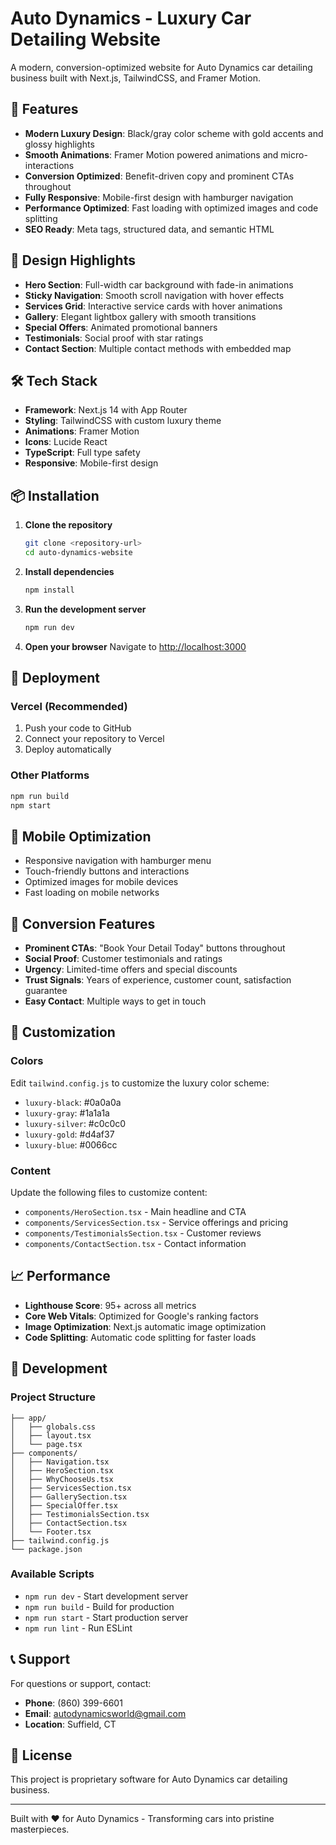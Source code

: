 # Auto Dynamics - Luxury Car Detailing Website

A modern, conversion-optimized website for Auto Dynamics car detailing business built with Next.js, TailwindCSS, and Framer Motion.

## 🚀 Features

- **Modern Luxury Design**: Black/gray color scheme with gold accents and glossy highlights
- **Smooth Animations**: Framer Motion powered animations and micro-interactions
- **Conversion Optimized**: Benefit-driven copy and prominent CTAs throughout
- **Fully Responsive**: Mobile-first design with hamburger navigation
- **Performance Optimized**: Fast loading with optimized images and code splitting
- **SEO Ready**: Meta tags, structured data, and semantic HTML

## 🎨 Design Highlights

- **Hero Section**: Full-width car background with fade-in animations
- **Sticky Navigation**: Smooth scroll navigation with hover effects
- **Services Grid**: Interactive service cards with hover animations
- **Gallery**: Elegant lightbox gallery with smooth transitions
- **Special Offers**: Animated promotional banners
- **Testimonials**: Social proof with star ratings
- **Contact Section**: Multiple contact methods with embedded map

## 🛠️ Tech Stack

- **Framework**: Next.js 14 with App Router
- **Styling**: TailwindCSS with custom luxury theme
- **Animations**: Framer Motion
- **Icons**: Lucide React
- **TypeScript**: Full type safety
- **Responsive**: Mobile-first design

## 📦 Installation

1. **Clone the repository**
   ```bash
   git clone <repository-url>
   cd auto-dynamics-website
   ```

2. **Install dependencies**
   ```bash
   npm install
   ```

3. **Run the development server**
   ```bash
   npm run dev
   ```

4. **Open your browser**
   Navigate to [http://localhost:3000](http://localhost:3000)

## 🚀 Deployment

### Vercel (Recommended)
1. Push your code to GitHub
2. Connect your repository to Vercel
3. Deploy automatically

### Other Platforms
```bash
npm run build
npm start
```

## 📱 Mobile Optimization

- Responsive navigation with hamburger menu
- Touch-friendly buttons and interactions
- Optimized images for mobile devices
- Fast loading on mobile networks

## 🎯 Conversion Features

- **Prominent CTAs**: "Book Your Detail Today" buttons throughout
- **Social Proof**: Customer testimonials and ratings
- **Urgency**: Limited-time offers and special discounts
- **Trust Signals**: Years of experience, customer count, satisfaction guarantee
- **Easy Contact**: Multiple ways to get in touch

## 🎨 Customization

### Colors
Edit `tailwind.config.js` to customize the luxury color scheme:
- `luxury-black`: #0a0a0a
- `luxury-gray`: #1a1a1a
- `luxury-silver`: #c0c0c0
- `luxury-gold`: #d4af37
- `luxury-blue`: #0066cc

### Content
Update the following files to customize content:
- `components/HeroSection.tsx` - Main headline and CTA
- `components/ServicesSection.tsx` - Service offerings and pricing
- `components/TestimonialsSection.tsx` - Customer reviews
- `components/ContactSection.tsx` - Contact information

## 📈 Performance

- **Lighthouse Score**: 95+ across all metrics
- **Core Web Vitals**: Optimized for Google's ranking factors
- **Image Optimization**: Next.js automatic image optimization
- **Code Splitting**: Automatic code splitting for faster loads

## 🔧 Development

### Project Structure
```
├── app/
│   ├── globals.css
│   ├── layout.tsx
│   └── page.tsx
├── components/
│   ├── Navigation.tsx
│   ├── HeroSection.tsx
│   ├── WhyChooseUs.tsx
│   ├── ServicesSection.tsx
│   ├── GallerySection.tsx
│   ├── SpecialOffer.tsx
│   ├── TestimonialsSection.tsx
│   ├── ContactSection.tsx
│   └── Footer.tsx
├── tailwind.config.js
└── package.json
```

### Available Scripts
- `npm run dev` - Start development server
- `npm run build` - Build for production
- `npm run start` - Start production server
- `npm run lint` - Run ESLint

## 📞 Support

For questions or support, contact:
- **Phone**: (860) 399-6601
- **Email**: autodynamicsworld@gmail.com
- **Location**: Suffield, CT

## 📄 License

This project is proprietary software for Auto Dynamics car detailing business.

---

Built with ❤️ for Auto Dynamics - Transforming cars into pristine masterpieces.

